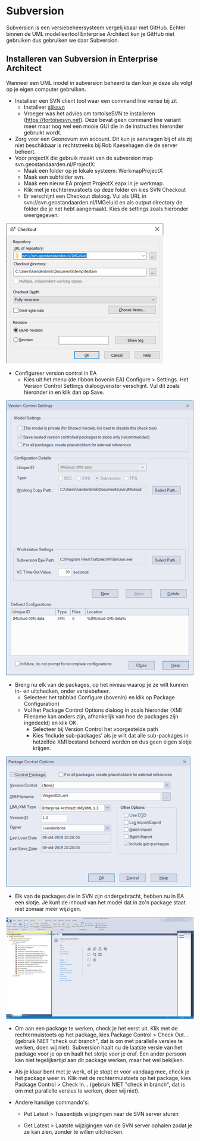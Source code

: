 # Subversion

Subversion is een versiebeheersysteem vergelijkbaar met GitHub. Echter binnen de UML modelleertool Enterprise Architect kun je GitHub niet gebruiken dus gebruiken we daar Subversion.

## Installeren van Subversion in Enterprise Architect
Wanneer een UML model in subversion beheerd is dan kun je deze als volgt op je eigen computer gebruiken.
 - Installeer een SVN client tool waar een command line verise bij zit
     - Installeer [sliksvn](https://sliksvn.com/download/)
     - Vroeger was het advies om tortoiseSVN te installeren (https://tortoisesvn.net). Deze bevat geen command line variant meer maar nog wel een mooie GUI die in de instructies hieronder gebruikt wordt.
 - Zorg voor een Geonovum svn account. Dit kun je aanvragen bij of als zij niet beschikbaar is rechtstreeks bij Rob Kaesehagen die de server beheert.
 - Voor projectX die gebruik maakt van de subversion map svn.geostandaarden.nl/ProjectX:
     - Maak een folder op je lokale systeem: WerkmapProjectX
     - Maak een subfolder svn.
     - Maak een nieuw EA project ProjectX.eapx in je werkmap.
     - Klik met je rechtermuistoets op deze folder en kies SVN Checkout
     - Er verschijnt een Checkout dialoog. Vul als URL in svn://svn.geostandaarden.nl/IMGeluid en als output directory de folder die je net hebt aangemaakt. Kies de settings zoals hieronder weergegeven: 

![svncheckout](media/svncheckout.png)

 - Configureer version control in EA
     - Kies uit het menu (de ribbon bovenin EA) Configure > Settings. Het Version Control Settings dialoogvenster verschijnt. Vul dit zoals hieronder in en klik dan op Save.

![version control settings](media/VersionControlSettings.png)

 - Breng nu elk van de packages, op het niveau waarop je ze wilt kunnen in- en uitchecken, onder versiebeheer.
     - Selecteer het tabblad Configure (bovenin) en klik op Package Configuration)
     - Vul het Package Control Options dialoog in zoals hieronder (XMI Filename kan anders zijn, afhankelijk van hoe de packages zijn ingedeeld) en klik OK.
         - Selecteer bij Version Control het voorgestelde path 
         - Kies ‘Include sub-packages’ als je wilt dat alle sub-packages in hetzelfde XMI bestand beheerd worden en dus geen eigen slotje krijgen.

![package control options](media/PackageControlOptions.png)

 - Elk van de packages die in SVN zijn ondergebracht, hebben nu in EA een slotje. Je kunt de inhoud van het model dat in zo'n package staat niet zomaar meer wijzigen. 

 ![package overview](media/PackageOverview.png)

 - Om aan een package te werken, check je het eerst uit. Klik met de rechtermuistoets op het package, kies Package Control > Check Out… (gebruik NIET "check out branch", dat is om met parallelle versies te werken, doen wij niet). Subversion haalt nu de laatste versie van het package voor je op en haalt het slotje voor je eraf. Een ander persoon kan niet tegelijkertijd aan dit package werken, maar het wel bekijken.

 - Als je klaar bent met je werk, of je stopt er voor vandaag mee, check je het package weer in. Klik met de rechtermuistoets op het package, kies Package Control > Check In… (gebruik NIET "check in branch", dat is om met parallelle versies te werken, doen wij niet).

 - Andere handige commando's:

     - Put Latest > Tussentijds wijzigingen naar de SVN server sturen

     - Get Latest > Laatste wijzigingen van de SVN server ophalen zodat je ze kan zien, zonder te willen uitchecken.
